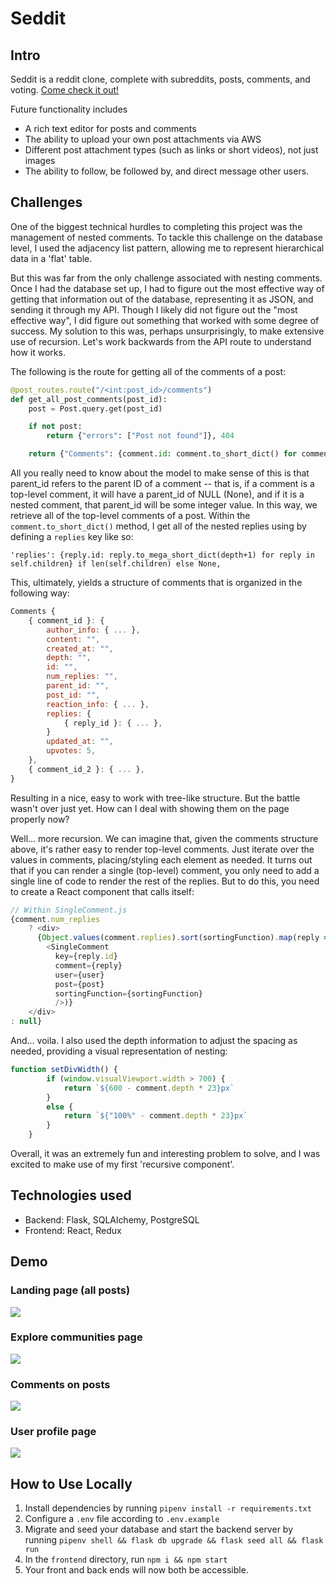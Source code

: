 # Seddit

## Intro

Seddit is a reddit clone, complete with subreddits, posts, comments, and voting. <a href="https://cameron-seddit.onrender.com/">Come check it out!</a>

Future functionality includes
- A rich text editor for posts and comments
- The ability to upload your own post attachments via AWS
- Different post attachment types (such as links or short videos), not just images
- The ability to follow, be followed by, and direct message other users.

## Challenges

One of the biggest technical hurdles to completing this project was the management of nested comments. To tackle this challenge on the database level, I used the adjacency list pattern, allowing me to represent hierarchical data in a 'flat' table.

But this was far from the only challenge associated with nesting comments. Once I had the database set up, I had to figure out the most effective way of getting that information out of the database, representing it as JSON, and sending it through my API. Though I likely did not figure out the "most effective way", I did figure out something that worked with some degree of success. My solution to this was, perhaps unsurprisingly, to make extensive use of recursion. Let's work backwards from the API route to understand how it works.

The following is the route for getting all of the comments of a post:

```py
@post_routes.route("/<int:post_id>/comments")
def get_all_post_comments(post_id):
    post = Post.query.get(post_id)

    if not post:
        return {"errors": ["Post not found"]}, 404

    return {"Comments": {comment.id: comment.to_short_dict() for comment in post.comments if comment.parent_id == None}}
```

All you really need to know about the model to make sense of this is that parent_id refers to the parent ID of a comment -- that is, if a comment is a top-level comment, it will have a parent_id of NULL (None), and if it is a nested comment, that parent_id will be some integer value. In this way, we retrieve all of the top-level comments of a post. Within the `comment.to_short_dict()` method, I get all of the nested replies using by defining a `replies` key like so:

` 'replies': {reply.id: reply.to_mega_short_dict(depth+1) for reply in self.children} if len(self.children) else None, `

This, ultimately, yields a structure of comments that is organized in the following way:

```js
Comments {
    { comment_id }: {
        author_info: { ... },
        content: "",
        created_at: "",
        depth: "",
        id: "",
        num_replies: "",
        parent_id: "",
        post_id: "",
        reaction_info: { ... },
        replies: {
            { reply_id }: { ... },
        }
        updated_at: "",
        upvotes: 5,
    },
    { comment_id_2 }: { ... },
}
```

Resulting in a nice, easy to work with tree-like structure. But the battle wasn't over just yet. How can I deal with showing them on the page properly now?

Well... more recursion. We can imagine that, given the comments structure above, it's rather easy to render top-level comments. Just iterate over the values in comments, placing/styling each element as needed. It turns out that if you can render a single (top-level) comment, you only need to add a single line of code to render the rest of the replies. But to do this, you need to create a React component that calls itself:

```js
// Within SingleComment.js
{comment.num_replies
    ? <div>
      {Object.values(comment.replies).sort(sortingFunction).map(reply =>
        <SingleComment
          key={reply.id}
          comment={reply}
          user={user}
          post={post}
          sortingFunction={sortingFunction}
          />)}
    </div>
: null}
```

And... voila. I also used the depth information to adjust the spacing as needed, providing a visual representation of nesting:

```js
function setDivWidth() {
        if (window.visualViewport.width > 700) {
            return `${600 - comment.depth * 23}px`
        }
        else {
            return `${"100%" - comment.depth * 23}px`
        }
    }
 ```

Overall, it was an extremely fun and interesting problem to solve, and I was excited to make use of my first 'recursive component'.

## Technologies used

- Backend: Flask, SQLAlchemy, PostgreSQL
- Frontend: React, Redux


## Demo

### Landing page (all posts)
<img src="https://i.gyazo.com/c287c2bf4f6f64851d9b82a578fc6a68.png">

### Explore communities page
<img src="https://i.gyazo.com/87f3defce03bb7c5a01ed62947da793a.png">

### Comments on posts
<img src="https://i.gyazo.com/edb4fc7b1beb018f6f6d5816e12dd7a4.png">

### User profile page
<img src="https://i.gyazo.com/00819d653aa4b05f1e111fc05acb0608.png">

## How to Use Locally

1. Install dependencies by running `pipenv install -r requirements.txt`
2. Configure a `.env` file according to `.env.example`
3. Migrate and seed your database and start the backend server by running ```pipenv shell && flask db upgrade && flask seed all && flask run```
4. In the `frontend` directory, run ```npm i && npm start```
5. Your front and back ends will now both be accessible.
